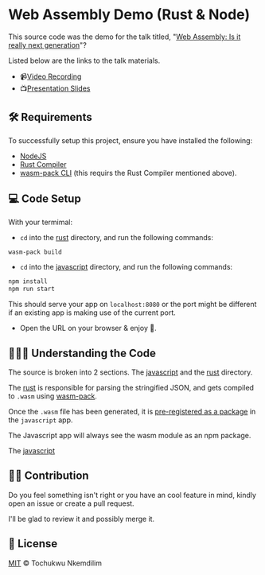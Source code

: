 # Web Assembly Demo (Rust & Node)

This source code was the demo for the talk titled, "[Web Assembly: Is it really next generation](https://bit.ly/recording-wasm-next-generation)"?

Listed below are the links to the talk materials.

- 📹[Video Recording](https://bit.ly/recording-wasm-next-generation)
- 📺[Presentation Slides](https://bit.ly/slide-wasm-next-generation)

## 🛠 Requirements

To successfully setup this project, ensure you have installed the following:

- [NodeJS](https://nodejs.org/)
- [Rust Compiler](https://http://rust-lang.org)
- [wasm-pack CLI](https://github.com/rustwasm/wasm-pack) (this requirs the Rust Compiler mentioned above).

## 💻 Code Setup

With your termimal:

- `cd` into the [rust](./rust) directory, and run the following commands:

```bash
wasm-pack build
```

- `cd` into the [javascript](./javascript) directory, and run the following commands:

```bash
npm install
npm run start
```

This should serve your app on `localhost:8080` or the port might be different if an existing app is making use of the current port.

- Open the URL on your browser & enjoy 🚀.

## 👩🏽‍🏫 Understanding the Code

The source is broken into 2 sections. The [javascript](./javascript) and the [rust](./rust) directory.

The [rust](./rust) is responsible for parsing the stringified JSON, and gets compiled
to `.wasm` using [wasm-pack](https://github.com/rustwasm/wasm-pack).

Once the `.wasm` file has been generated, it is [pre-registered as a package](./javascript/package.json) in the
`javascript` app.

The Javascript app will always see the wasm module as an npm package.

The [javascript](./javascript)

## 💪🏽 Contribution

Do you feel something isn't right or you have an cool feature in mind, kindly open an issue or create a pull request.

I'll be glad to review it and possibly merge it.

## 🔑 License

[MIT](./LICENSE) © Tochukwu Nkemdilim
